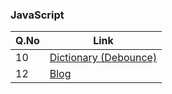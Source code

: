 ### JavaScript

| Q.No | Link                                                                                        |
| ---- | ------------------------------------------------------------------------------------------- |
| 10   | [Dictionary (Debounce)](https://cerulean-churros-2cc0b6.netlify.app/javascript/dictionary/) |
| 12   | [Blog](https://cerulean-churros-2cc0b6.netlify.app/javascript/blog/)                        |

